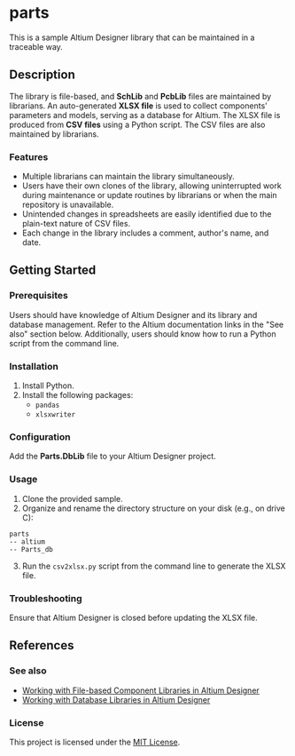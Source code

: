 # parts

This is a sample Altium Designer library that can be maintained in a traceable way.

## Description

The library is file-based, and **SchLib** and **PcbLib** files are maintained by librarians. An auto-generated **XLSX file** is used to collect components' parameters and models, serving as a database for Altium. The XLSX file is produced from **CSV files** using a Python script. The CSV files are also maintained by librarians.

### Features

- Multiple librarians can maintain the library simultaneously.
- Users have their own clones of the library, allowing uninterrupted work during maintenance or update routines by librarians or when the main repository is unavailable.
- Unintended changes in spreadsheets are easily identified due to the plain-text nature of CSV files.
- Each change in the library includes a comment, author's name, and date.

## Getting Started

### Prerequisites

Users should have knowledge of Altium Designer and its library and database management. Refer to the Altium documentation links in the "See also" section below. Additionally, users should know how to run a Python script from the command line.

### Installation

1. Install Python.
2. Install the following packages:
   - `pandas`
   - `xlsxwriter`

### Configuration

Add the **Parts.DbLib** file to your Altium Designer project.

### Usage

1. Clone the provided sample.
2. Organize and rename the directory structure on your disk (e.g., on drive C):

```
parts
-- altium
-- Parts_db
```

3. Run the `csv2xlsx.py` script from the command line to generate the XLSX file.

### Troubleshooting

Ensure that Altium Designer is closed before updating the XLSX file.

## References

### See also

- [Working with File-based Component Libraries in Altium Designer](https://www.altium.com/ru/documentation/altium-designer/working-with-file-based-component-libraries/)
- [Working with Database Libraries in Altium Designer](https://www.altium.com/documentation/altium-designer/working-with-database-libraries)

### License

This project is licensed under the [MIT License](LICENSE.md).
